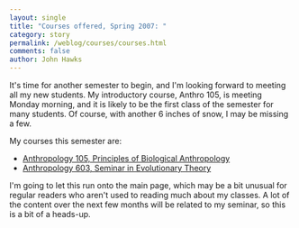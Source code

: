 ```yaml
---
layout: single 
title: "Courses offered, Spring 2007: " 
category: story
permalink: /weblog/courses/courses.html
comments: false 
author: John Hawks 
---
```



<p>
It's time for another semester to begin, and I'm looking forward to meeting all my new students. My introductory course, Anthro 105, is meeting Monday morning, and it is likely to be the first class of the semester for many students. Of course, with another 6 inches of snow, I may be missing a few. 
</p>

<p>
My courses this semester are:
</p>

<ul>
<li><a href="weblog/courses/anth_105/">Anthropology 105, Principles of Biological Anthropology</a></li>
<li><a href="weblog/courses/mind/">Anthropology 603, Seminar in Evolutionary Theory</a></li>
</ul>

<p>
I'm going to let this run onto the main page, which may be a bit unusual for regular readers who aren't used to reading much about my classes. A lot of the content over the next few months will be related to my seminar, so this is a bit of a heads-up. 
</p>

